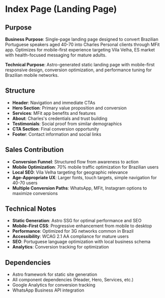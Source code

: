 # Index Page (Landing Page)

## Purpose
**Business Purpose**: Single-page landing page designed to convert Brazilian Portuguese speakers aged 40-70 into Charles Personal clients through MFit app. Optimizes for mobile-first experience targeting Vila Velha, ES market with health-focused messaging for mature adults.

**Technical Purpose**: Astro-generated static landing page with mobile-first responsive design, conversion optimization, and performance tuning for Brazilian mobile networks.

## Structure
- **Header**: Navigation and immediate CTAs
- **Hero Section**: Primary value proposition and conversion
- **Services**: MFit app benefits and features
- **About**: Charles's credentials and trust building
- **Testimonials**: Social proof from similar demographics
- **CTA Section**: Final conversion opportunity
- **Footer**: Contact information and social links

## Sales Contribution
- **Conversion Funnel**: Structured flow from awareness to action
- **Mobile Optimization**: 70% mobile traffic optimization for Brazilian users
- **Local SEO**: Vila Velha targeting for geographic relevance
- **Age-Appropriate UX**: Larger fonts, touch targets, simple navigation for 40-70 users
- **Multiple Conversion Paths**: WhatsApp, MFit, Instagram options to maximize conversions

## Technical Notes
- **Static Generation**: Astro SSG for optimal performance and SEO
- **Mobile-First CSS**: Progressive enhancement from mobile to desktop
- **Performance**: Optimized for 3G networks common in Brazil
- **Accessibility**: WCAG 2.1 AA compliance for mature users
- **SEO**: Portuguese language optimization with local business schema
- **Analytics**: Conversion tracking for optimization

## Dependencies
- Astro framework for static site generation
- All component dependencies (Header, Hero, Services, etc.)
- Google Analytics for conversion tracking
- WhatsApp Business API integration
